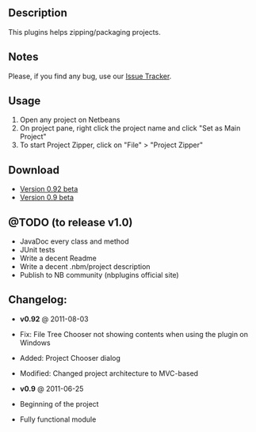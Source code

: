 Description
---------------------------------------
This plugins helps zipping/packaging projects.

Notes
---------------------------------------
Please, if you find any bug, use our [Issue Tracker](https://github.com/willybarro/ProjectZipper/issues).

Usage
---------------------------------------
1. Open any project on Netbeans
2. On project pane, right click the project name and click "Set as Main Project"
3. To start Project Zipper, click on "File" > "Project Zipper"

Download
---------------------------------------
- [Version 0.92 beta](https://github.com/downloads/willybarro/ProjectZipper/nbprojectzipper-0.92.nbm)
- [Version 0.9 beta](https://github.com/downloads/willybarro/ProjectZipper/0.9.nbm)

@TODO (to release v1.0)
---------------------------------------
- JavaDoc every class and method
- JUnit tests
- Write a decent  Readme
- Write a decent .nbm/project description
- Publish to NB community (nbplugins official site)


Changelog:
---------------------------------------
- __v0.92__ @ 2011-08-03
 - Fix: File Tree Chooser not showing contents when using the plugin on Windows
 - Added: Project Chooser dialog
 - Modified: Changed project architecture to MVC-based

- __v0.9__ @ 2011-06-25
 - Beginning of the project
 - Fully functional module
